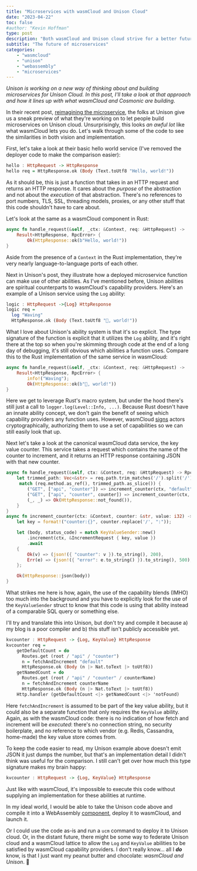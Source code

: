 ```yaml
---
title: "Microservices with wasmCloud and Unison Cloud"
date: "2023-04-22"
toc: false
#author: "Kevin Hoffman"
type: post
description: "Both wasmCloud and Unison cloud strive for a better future for microservices"
subtitle: "The future of microservices"
categories: 
    - "wasmcloud"
    - "unison"
    - "webassembly"
    - "microservices"
---
```


_Unison is working on a new way of thinking about and building microservices for Unison Cloud. In this post, I'll take a look at that approach and how it lines up with what wasmCloud and Cosmonic are building_.

<!--more-->

In their recent post, [reimagining the microservice](https://www.unison-lang.org/whats-new/unison-services-preview/), the folks at Unison give us a sneak preview of what they're working on to let people build microservices on Unison cloud. Unsurprisingly, this looks _an awful lot_ like what wasmCloud lets you do. Let's walk through some of the code to see the similarities in both vision and implementation.

First, let's take a look at their basic hello world service (I've removed the deployer code to make the comparison easier):

```haskell
hello : HttpRequest -> HttpResponse
hello req = HttpResponse.ok (Body (Text.toUtf8 "Hello, world!"))
```

As it should be, this is just a function that takes in an HTTP request and returns an HTTP response. It cares about the _purpose_ of the abstraction and not about the _execution_ of that abstraction. There's no references to port numbers, TLS, SSL, threading models, proxies, or any other stuff that this code shouldn't have to care about.

Let's look at the same as a wasmCloud component in Rust:

```rust
async fn handle_request(&self, _ctx: &Context, req: &HttpRequest) -> 
    Result<HttpResponse, RpcError> {       
        Ok(HttpResponse::ok(b"Hello, world!"))
}
```

Aside from the presence of a `Context` in the Rust implementation, they're very nearly language-to-language ports of each other.

Next in Unison's post, they illustrate how a deployed microservice function can make use of other abilities. As I've mentioned before, Unison abilities are spiritual counterparts to wasmCloud's capability providers. Here's an example of a Unison service using the `Log` ability:

```haskell
logic : HttpRequest ->{Log} HttpResponse
logic req = 
  log "Waving"
  HttpResponse.ok (Body (Text.toUtf8 "👋, world!"))
```

What I love about Unison's ability system is that it's so explicit. The type signature of the function is explicit that it utilizes the `Log` ability, and it's right there at the top so when you're skimming through code at the end of a long day of debugging, it's still obvious which abilities a function uses. Compare this to the Rust implementation of the same service in wasmCloud:

```rust
async fn handle_request(&self, _ctx: &Context, req: &HttpRequest) -> 
    Result<HttpResponse, RpcError> {
        info!("Waving");
        Ok(HttpResponse::ok(b"👋, world!"))
}
```

Here we get to leverage Rust's macro system, but under the hood there's still just a call to `logger.log(Level::Info, ...)`. Because Rust doesn't have an innate ability concept, we don't gain the benefit of seeing which capability providers any function uses. However, wasmCloud [signs](https://wasmcloud.com/docs/reference/host-runtime/security#actor-identity) actors cryptographically, authorizing them to use a set of capabilities so we can still easily look that up.

Next let's take a look at the canonical wasmCloud data service, the key value counter. This service takes a request which contains the name of the counter to increment, and it returns an HTTP response containing JSON with that new counter.

```rust
async fn handle_request(&self, ctx: &Context, req: &HttpRequest) -> RpcResult<HttpResponse> {
    let trimmed_path: Vec<&str> = req.path.trim_matches('/').split('/').collect();
     match (req.method.as_ref(), trimmed_path.as_slice()) {
        ("GET", ["api", "counter"]) => increment_counter(ctx, "default", 1).await,
        ("GET", ["api", "counter", counter]) => increment_counter(ctx, counter, 1).await,
        (_, _) => Ok(HttpResponse::not_found()),
    }
}
async fn increment_counter(ctx: &Context, counter: &str, value: i32) -> RpcResult<HttpResponse> {
    let key = format!("counter:{}", counter.replace('/', ":"));

    let (body, status_code) = match KeyValueSender::new()
        .increment(ctx, &IncrementRequest { key, value })
        .await
    {
        Ok(v) => (json!({ "counter": v }).to_string(), 200),        
        Err(e) => (json!({ "error": e.to_string() }).to_string(), 500),
    };

    Ok(HttpResponse::json(body))
}
```

What strikes me here is how, again, the use of the capability blends (IMHO) too much into the background and you have to explicitly look for the use of the `KeyValueSender` struct to know that this code is using that ability instead of a comparable SQL query or something else.

I'll try and translate this into Unison, but don't try and compile it because a) my blog is a poor compiler and b) this stuff isn't publicly accessible yet.

```haskell
kvcounter : HttpRequest -> {Log, KeyValue} HttpResponse
kvcounter req = 
    getDefaultCount = do
      Routes.get (root / "api" / "counter")      
      n = fetchAndIncrement "default"
      HttpResponse.ok (Body (n |> Nat.toText |> toUtf8))
    getNamedCount = do
      Routes.get (root / "api" / "counter" / counterName)       
      n = fetchAndIncrement counterName
      HttpResponse.ok (Body (n |> Nat.toText |> toUtf8))
    Http.handler (getDefaultCount <|> getNamedCount <|> 'notFound)
```
Here `fetchAndIncrement` is assumed to be part of the key value ability, but it could also be a separate function that only requires the `KeyValue` ability. Again, as with the wasmCloud code: there is no indication of how fetch and increment will be _executed_: there's no connection string, no security boilerplate, and no reference to which vendor (e.g. Redis, Cassandra, home-made) the key value store comes from.

To keep the code easier to read, my Unison example above doesn't emit JSON it just dumps the number, but that's an implementation detail I didn't think was useful for the comparison. I still can't get over how much this type signature makes my brain happy:

```haskell
kvcounter : HttpRequest -> {Log, KeyValue} HttpResponse
```

Just like with wasmCloud, it's impossible to execute this code without supplying an implementation for these abilities at runtime.

In my ideal world, I would be able to take the Unison code above and compile it into a WebAssembly [component](https://github.com/WebAssembly/component-model), deploy it to wasmCloud, and launch it. 

Or I could use the code as-is and run a `ucm` command to deploy it to Unison cloud. Or, in the distant future, there might be some way to federate Unison cloud and a wasmCloud lattice to allow the `Log` and `KeyValue` abilities to be satisfied by wasmCloud capability providers. I don't really know... all I _**do**_ know, is that I just want my peanut butter and chocolate: _wasmCloud and Unison_. 🤔